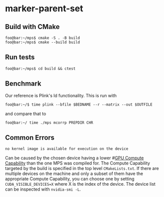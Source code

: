 # marker-parent-set

## Build with CMake

```console
foo@bar:~/mps$ cmake -S . -B build
foo@bar:~/mps$ cmake --build build
```

## Run tests

```console
foo@bar:~/mps$ cd build && ctest
```

## Benchmark

Our reference is Plink's ld functionality. This is run with

```console
foo@bar:~/$ time plink --bfile $BEDNAME --r --matrix --out $OUTFILE
```

and compare that to

```console
foo@bar:~/ time ./mps mcorrp PREPDIR CHR
```

## Common Errors

`no kernel image is available for execution on the device`

Can be caused by the chosen device having a lower #[GPU Compute Capability](https://developer.nvidia.com/cuda-gpus#collapseOne) than the one MPS was compiled for. The Compute Capability targeted by the build is specified in the top level `CMakeLists.txt`. If there are multiple devices on the machine and only a subset of them have the appropriate Compute Capability, you can choose one by setting `CUDA_VISIBLE_DEVICES=X` where X is the index of the device. The device list can be inspected with `nvidia-smi -L`.

